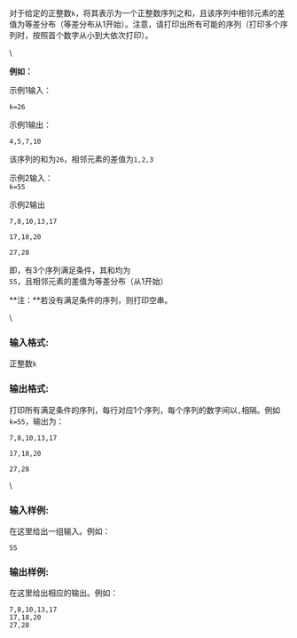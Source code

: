 对于给定的正整数`k`，将其表示为一个正整数序列之和，且该序列中相邻元素的差值为等差分布（等差分布从1开始）。注意，请打印出所有可能的序列（打印多个序列时，按照首个数字从小到大依次打印）。

\


**例如：**

示例1输入：

`k=26`

示例1输出：

`4,5,7,10`

该序列的和为`26`，相邻元素的差值为`1,2,3`

示例2输入：\
`k=55`

示例2输出

`7,8,10,13,17`

`17,18,20`

`27,28`

即，有3个序列满足条件，其和均为`55`，且相邻元素的差值为等差分布（从1开始）

**注：**若没有满足条件的序列，则打印空串。

\


### **输入格式:**

正整数`k`

### **输出格式:**

打印所有满足条件的序列，每行对应1个序列，每个序列的数字间以`,`相隔。例如`k=55`，输出为：

`7,8,10,13,17`

`17,18,20`

`27,28`

\


### **输入样例:**

在这里给出一组输入。例如：

```in
55
```

### **输出样例:**

在这里给出相应的输出。例如：

```out
7,8,10,13,17
17,18,20
27,28
```